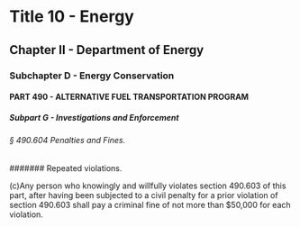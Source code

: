 
# Title 10 - Energy
## Chapter II - Department of Energy
### Subchapter D - Energy Conservation
#### PART 490 - ALTERNATIVE FUEL TRANSPORTATION PROGRAM
##### Subpart G - Investigations and Enforcement
###### § 490.604 Penalties and Fines.
####### Repeated violations.

(c)Any person who knowingly and willfully violates section 490.603 of this part, after having been subjected to a civil penalty for a prior violation of section 490.603 shall pay a criminal fine of not more than $50,000 for each violation.
